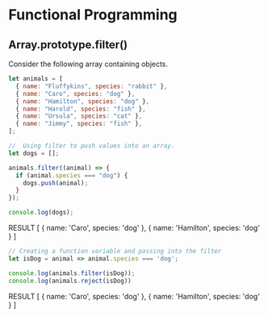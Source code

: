 # Functional Programming

## Array.prototype.filter()
Consider the following array containing objects.

```javascript
let animals = [
  { name: "Fluffykins", species: "rabbit" },
  { name: "Caro", species: "dog" },
  { name: "Hamilton", species: "dog" },
  { name: "Harold", species: "fish" },
  { name: "Ursula", species: "cat" },
  { name: "Jimmy", species: "fish" },
];
```
```javascript
//  Using filter to push values into an array.
let dogs = [];

animals.filter((animal) => {
  if (animal.species === "dog") {
    dogs.push(animal);
  }
});

console.log(dogs);
```
RESULT
[
  { name: 'Caro', species: 'dog' },
  { name: 'Hamilton', species: 'dog' }
]


```javascript
// Creating a function variable and passing into the filter
let isDog = animal => animal.species === 'dog';

console.log(animals.filter(isDog));
console.log(animals.reject(isDog))

```
RESULT
[
  { name: 'Caro', species: 'dog' },
  { name: 'Hamilton', species: 'dog' }
]